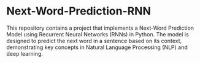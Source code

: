 # Next-Word-Prediction-RNN
This repository contains a project that implements a Next-Word Prediction Model using Recurrent Neural Networks (RNNs) in Python. The model is designed to predict the next word in a sentence based on its context, demonstrating key concepts in Natural Language Processing (NLP) and deep learning.
